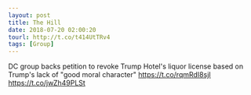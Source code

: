 ```yaml
---
layout: post
title: The Hill
date: 2018-07-20 02:00:20
tourl: http://t.co/t414UtTRv4
tags: [Group]
---
```

DC group backs petition to revoke Trump Hotel's liquor license based on Trump's lack of "good moral character" https://t.co/rqmRdI8sjI https://t.co/jwZh49PLSt